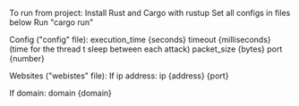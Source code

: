 To run from project:
Install Rust and Cargo with rustup
Set all configs in files below
Run "cargo run"

Config ("config" file):
execution_time {seconds}
timeout {milliseconds} (time for the thread t sleep between each attack)
packet_size {bytes}
port {number}

Websites ("webistes" file):
If ip address:
ip {address} {port}

If domain:
domain {domain}